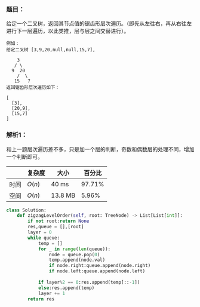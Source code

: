 ### 题目：
给定一个二叉树，返回其节点值的锯齿形层次遍历。（即先从左往右，再从右往左进行下一层遍历，以此类推，层与层之间交替进行）。
```
例如：
给定二叉树 [3,9,20,null,null,15,7],

    3
   / \
  9  20
    /  \
   15   7
返回锯齿形层次遍历如下：

[
  [3],
  [20,9],
  [15,7]
]
```

### 解析1：
和上一题层次遍历差不多，只是加一个层的判断，奇数和偶数层的处理不同，增加一个判断即可。

|  |复杂度|大小|百分比|
|--|--|--|--|
|时间|$O(n)$|40 ms|97.71%|
|空间|$O(n)$|13.8 MB|5.96%|

```python
class Solution:
    def zigzagLevelOrder(self, root: TreeNode) -> List[List[int]]:
        if not root:return None
        res,queue = [],[root]
        layer = 0
        while queue:
            temp = []
            for _ in range(len(queue)):
                node = queue.pop(0)
                temp.append(node.val)
                if node.right:queue.append(node.right)
                if node.left:queue.append(node.left)   
            
            if layer%2 == 0:res.append(temp[::-1])
            else:res.append(temp)
            layer += 1
        return res
```